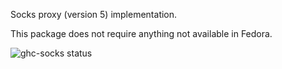 Socks proxy (version 5) implementation.

This package does not require anything not available in Fedora.

![ghc-socks status](https://copr.fedorainfracloud.org/coprs/g/weldr/bdcs-haskell-deps/package/ghc-socks/status_image/last_build.png)
